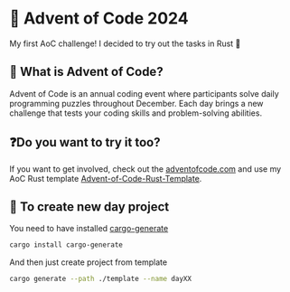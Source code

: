 # 🎄 Advent of Code 2024
My first AoC challenge! I decided to try out the tasks in Rust 🦀

## 🎁 What is Advent of Code?
Advent of Code is an annual coding event where participants solve daily programming puzzles throughout December. Each day brings a new challenge that tests your coding skills and problem-solving abilities.

## ❓Do you want to try it too?
If you want to get involved, check out the [adventofcode.com](https://adventofcode.com) and use my AoC Rust template [Advent-of-Code-Rust-Template](https://github.com/JKubovy/Advent-of-Code-Rust-Template).

## 📌 To create new day project
You need to have installed [cargo-generate](https://github.com/cargo-generate/cargo-generate)
```bash
cargo install cargo-generate
```
And then just create project from template
```bash
cargo generate --path ./template --name dayXX
```